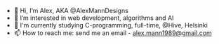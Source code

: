 - 👋 Hi, I’m Alex, AKA @AlexMannDesigns
- 👀 I’m interested in web development, algorithms and AI
- 🌱 I'm currently studying C-programming, full-time, @Hive, Helsinki
- 📫 How to reach me: send me an email - alex.mann1989@gmail.com

<!---
AlexMannDesigns/AlexMannDesigns is a ✨ special ✨ repository because its `README.md` (this file) appears on your GitHub profile.
You can click the Preview link to take a look at your changes.
--->
